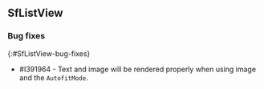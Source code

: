 ## SfListView

### Bug fixes
{:#SfListView-bug-fixes}

* \#I391964 - Text and image will be rendered properly when using image and the `AutofitMode`.